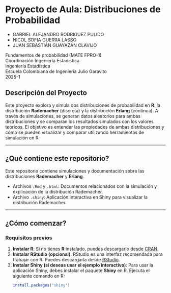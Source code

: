 # Proyecto de Aula: Distribuciones de Probabilidad

- GABRIEL ALEJANDRO RODRIGUEZ PULIDO
- NICOL SOFIA GUERRA LASSO
- JUAN SEBASTIÁN GUAYAZÁN CLAVIJO

Fundamentos de probabilidad (MATE FPRO-1)     
Coordinación Ingeniería Estadística     
Ingeniería Estadística    
Escuela Colombiana de Ingeniería Julio Garavito    
2025-1 

## Descripción del Proyecto

Este proyecto explora y simula dos distribuciones de probabilidad en **R**: la distribución **Rademacher** (discreta) y la distribución **Erlang** (continua). A través de simulaciones, se generan datos aleatorios para ambas distribuciones y se comparan los resultados simulados con los valores teóricos. El objetivo es entender las propiedades de ambas distribuciones y cómo se pueden visualizar y comparar utilizando herramientas de simulación en R.

---

## ¿Qué contiene este repositorio?

Este repositorio contiene simulaciones y documentación sobre las distribuciones **Rademacher** y **Erlang**. 

- Archivos `.Rmd` y `.html`: Documentos relacionados con la simulación y explicación de la distribución Rademacher.
- Archivo `.shiny`: Aplicación interactiva en Shiny para visualizar la distribución Rademacher.

---

## ¿Cómo comenzar?

### Requisitos previos

1. **Instalar R**: Si no tienes **R** instalado, puedes descargarlo desde [CRAN](https://cran.r-project.org).
2. **Instalar RStudio (opcional)**: RStudio es una interfaz recomendada para trabajar con R. Puedes descargarla desde [RStudio](https://www.rstudio.com).
3. **Instalar Shiny (si deseas usar el ejemplo interactivo)**: Para usar la aplicación Shiny, debes instalar el paquete **Shiny** en R. Ejecuta el siguiente comando en R:
   ```R
   install.packages("shiny")   
